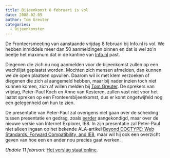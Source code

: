 ```yaml
---
title: Bijeenkomst 8 februari is vol
date: 2008-02-05
author: Tom Greuter
categories: 
  - Bijeenkomsten
---
```

De Fronteersmeeting van aanstaande vrijdag 8 februari bij Info.nl is vol. We hebben inmiddels meer dan 50 aanmeldingen binnen en dat is wel zo'n beetje het maximum dat in de kantine van [Info.nl](http://www.info.nl/) past.

Diegenen die zich nu nog aanmelden voor de bijeenkomst zullen op een wachtlijst geplaatst worden. Mochten zich mensen afmelden, dan kunnen we de open plaatsen opvullen. Daarom wil ik met klem verzoeken of diegenen die zich al aangemeld hebben, maar bij nader inzien toch niet kunnen komen, zich af willen melden bij [Tom Greuter](mailto:tom@info.nl). De sprekers van vrijdag, Peter-Paul Koch en Anne van Kesteren, zullen vast niet voor het laatst spreken op een Fronteersbijeenkomst, dus er komt ongetwijfeld nog een gelegenheid om hun te zien.

De presentatie van Peter-Paul zal overigens niet gaan over de scheiding tussen presentatie en gedrag, zoals [eerder](/blog/2008/01/fronteers-bijeenkomst-8-februari-amsterdam) aangekondigd, maar over de nieuwe versie van Internet Explorer, IE8. In zijn presentatie zal Peter-Paul niet alleen ingaan op het bekende ALA-artikel [Beyond DOCTYPE: Web Standards, Forward Compatibility, and IE8](http://www.alistapart.com/articles/beyonddoctype), maar wil hij ook een overzicht geven van hoe een en ander nou precies gaat werken.

*Update 11 februari*: [Het verslag staat online](/bijeenkomsten/2008/info-nl).

